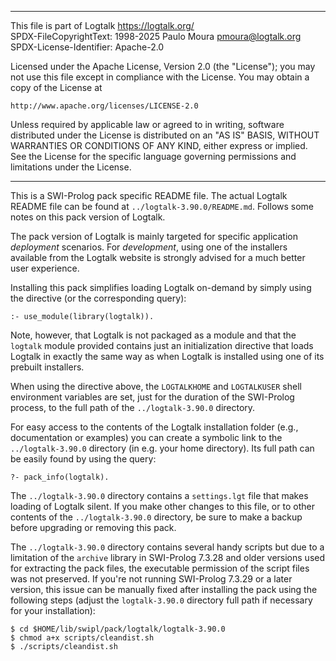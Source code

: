 ________________________________________________________________________

This file is part of Logtalk <https://logtalk.org/>  
SPDX-FileCopyrightText: 1998-2025 Paulo Moura <pmoura@logtalk.org>  
SPDX-License-Identifier: Apache-2.0

Licensed under the Apache License, Version 2.0 (the "License");
you may not use this file except in compliance with the License.
You may obtain a copy of the License at

    http://www.apache.org/licenses/LICENSE-2.0

Unless required by applicable law or agreed to in writing, software
distributed under the License is distributed on an "AS IS" BASIS,
WITHOUT WARRANTIES OR CONDITIONS OF ANY KIND, either express or implied.
See the License for the specific language governing permissions and
limitations under the License.
________________________________________________________________________


This is a SWI-Prolog pack specific README file. The actual Logtalk
README file can be found at `../logtalk-3.90.0/README.md`. Follows
some notes on this pack version of Logtalk.

The pack version of Logtalk is mainly targeted for specific application
*deployment* scenarios. For *development*, using one of the installers
available from the Logtalk website is strongly advised for a much better
user experience.

Installing this pack simplifies loading Logtalk on-demand by simply
using the directive (or the corresponding query):

	:- use_module(library(logtalk)).

Note, however, that Logtalk is not packaged as a module and that the
`logtalk` module provided contains just an initialization directive
that loads Logtalk in exactly the same way as when Logtalk is installed
using one of its prebuilt installers.

When using the directive above, the `LOGTALKHOME` and `LOGTALKUSER`
shell environment variables are set, just for the duration of the
SWI-Prolog process, to the full path of the `../logtalk-3.90.0`
directory.

For easy access to the contents of the Logtalk installation folder
(e.g., documentation or examples) you can create a symbolic link to the
`../logtalk-3.90.0` directory (in e.g. your home directory). Its full
path can be easily found by using the query:

	?- pack_info(logtalk).

The `../logtalk-3.90.0` directory contains a `settings.lgt` file that
makes loading of Logtalk silent. If you make other changes to this file,
or to other contents of the `../logtalk-3.90.0` directory, be sure to
make a backup before upgrading or removing this pack.

The `../logtalk-3.90.0` directory contains several handy scripts but due
to a limitation of the `archive` library in SWI-Prolog 7.3.28 and older
versions used for extracting the pack files, the executable permission
of the script files was not preserved. If you're not running SWI-Prolog
7.3.29 or a later version, this issue can be manually fixed after installing
the pack using the following steps (adjust the `logtalk-3.90.0` directory
full path if necessary for your installation):

	$ cd $HOME/lib/swipl/pack/logtalk/logtalk-3.90.0
	$ chmod a+x scripts/cleandist.sh
	$ ./scripts/cleandist.sh
